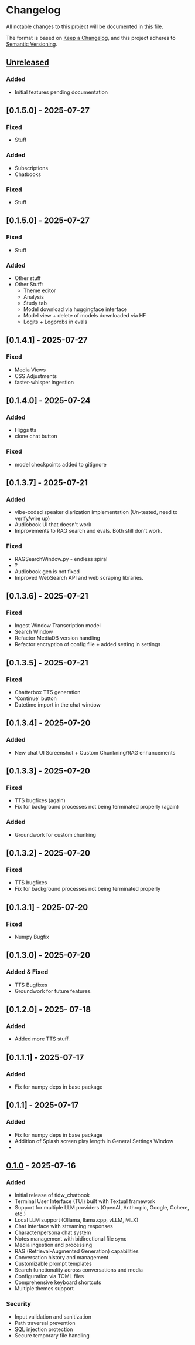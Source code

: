 # Changelog

All notable changes to this project will be documented in this file.

The format is based on [Keep a Changelog](https://keepachangelog.com/en/1.0.0/),
and this project adheres to [Semantic Versioning](https://semver.org/spec/v2.0.0.html).
    
## [Unreleased]

### Added
- Initial features pending documentation

## [0.1.5.0] - 2025-07-27
### Fixed
- Stuff

### Added
- Subscriptions
- Chatbooks

### Fixed
- Stuff


## [0.1.5.0] - 2025-07-27
### Fixed
- Stuff

### Added
- Other stuff
- Other Stuff:
  - Theme editor
  - Analysis
  - Study tab
  - Model download via huggingface interface
  - Model view + delete of models downloaded via HF
  - Logits + Logprobs in evals


## [0.1.4.1] - 2025-07-27
### Fixed
- Media Views
- CSS Adjustments
- faster-whisper ingestion


## [0.1.4.0] - 2025-07-24
### Added
- Higgs tts
- clone chat button

### Fixed
- model checkpoints added to gitignore


## [0.1.3.7] - 2025-07-21
### Added
- vibe-coded speaker diarization implementation (Un-tested, need to verify/wire up)
- Audiobook UI that doesn't work
- Improvements to RAG search and evals. Both still don't work.

### Fixed
- RAGSearchWindow.py - endless spiral
- ?
- Audiobook gen is not fixed
- Improved WebSearch API and web scraping libraries. 


## [0.1.3.6] - 2025-07-21
### Fixed
- Ingest Window Transcription model
- Search Window
- Refactor MediaDB version handling
- Refactor encryption of config file + added setting in settings


## [0.1.3.5] - 2025-07-21
### Fixed
- Chatterbox TTS generation
- 'Continue' button
- Datetime import in the chat window


## [0.1.3.4] - 2025-07-20
### Added
- New chat UI Screenshot + Custom Chunkning/RAG enhancements


## [0.1.3.3] - 2025-07-20
### Fixed
- TTS bugfixes (again)
- Fix for background processes not being terminated properly (again)

### Added
- Groundwork for custom chunking


## [0.1.3.2] - 2025-07-20

### Fixed
- TTS bugfixes
- Fix for background processes not being terminated properly


## [0.1.3.1] - 2025-07-20

### Fixed
- Numpy Bugfix


## [0.1.3.0] - 2025-07-20

### Added & Fixed
- TTS Bugfixes
- Groundwork for future features.


## [0.1.2.0] - 2025- 07-18

### Added
- Added more TTS stuff.


## [0.1.1.1] - 2025-07-17

### Added
- Fix for numpy deps in base package


## [0.1.1] - 2025-07-17

### Added
- Fix for numpy deps in base package
- Addition of Splash screen play length in General Settings Window
- 

## [0.1.0] - 2025-07-16

### Added
- Initial release of tldw_chatbook
- Terminal User Interface (TUI) built with Textual framework
- Support for multiple LLM providers (OpenAI, Anthropic, Google, Cohere, etc.)
- Local LLM support (Ollama, llama.cpp, vLLM, MLX)
- Chat interface with streaming responses
- Character/persona chat system
- Notes management with bidirectional file sync
- Media ingestion and processing
- RAG (Retrieval-Augmented Generation) capabilities
- Conversation history and management
- Customizable prompt templates
- Search functionality across conversations and media
- Configuration via TOML files
- Comprehensive keyboard shortcuts
- Multiple themes support

### Security
- Input validation and sanitization
- Path traversal prevention
- SQL injection protection
- Secure temporary file handling

[Unreleased]: https://github.com/rmusser01/tldw_chatbook/compare/v0.1.0...HEAD
[0.1.0]: https://github.com/rmusser01/tldw_chatbook/releases/tag/v0.1.0